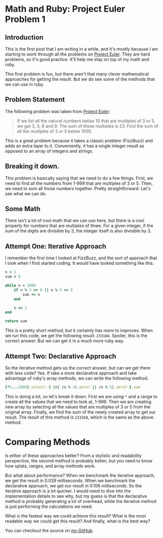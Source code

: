 # Math and Ruby: Project Euler Problem 1

## Introduction

This is the first post that I am writing in a while, and it's mostly because I am starting to work through all the problems on [Project Euler](https://projecteuler.net/). They are hard problems, so it's good practice. It'll help me stay on top of my math and ruby.

This first problem is fun, but there aren't that many clever mathematical approaches for getting the result. But we do see some of the methods that we can use in ruby. 

## Problem Statement

The following problem was taken from [Project Euler](https://projecteuler.net/problem=1):

> If we list all the natural numbers below 10 that are multiples of 3 or 5, we get 3, 5, 6 and 9. The sum of these multiples is 23.
> Find the sum of all the multiples of 3 or 5 below 1000.

This is a great problem because it takes a classic problem (FizzBuzz) and adds an extra layer to it. Conveniently, it has a single integer result as opposed to an array of integers and strings.

## Breaking it down.

This problem is basically saying that we need to do a few things. First, we need to find all the numbers from 1-999 that are multiples of 3 or 5. Then, we need to sum all those numbers together. Pretty straightforward. Let's see what we can do.

## Some Math

There isn't a lot of cool math that we can use here, but there is a cool property for numbers that are multiples of three. For a given integer, if the sum of the digits are divisible by 3, the integer itself is also divisible by 3. 

## Attempt One: Iterative Approach

I remember the first time I looked at FizzBuzz, and the sort of approach that I took when I first started coding. It would have looked something like this.

```ruby
n = 1
sum = 0

while n < 1000
    if n % 3 == 0 || n % 5 == 0
        sum += n
    end

    n += 1
end

return sum
```

This is a pretty short method, but it certainly has room to improves. When we run this code, we get the following result: `233168`. Spoiler, this is the correct answer. But we can get it in a much more ruby way.

## Attempt Two: Declarative Approach

So the iterative method gets us the correct answer, but can we get there with less code? Yes. If take a more declarative approach and take advantage of ruby's array methods, we can write the following method.

```ruby
[*1...1000].select! { |n| (n % 3).zero? || (n % 5).zero? }.sum
```

This is doing a lot, so let's break it down. First we are using `*` and a range to create all the values that we need to look at, 1-999. Then we are creating new array by selecting all the values that are multiples of 3 or 5 from the original array. Finally, we find the sum of the newly created array to get our result. The result of this method is `233168`, which is the same as the above method. 

# Comparing Methods

Is either of these approaches better? From a stylistic and readability perspective, the second method is probably better, but you need to know how splats, ranges, and array methods work. 

But what about performance? When we benchmark the iterative approach, we get the result in 0.039 milliseconds. When we benchmark the declarative approach, we get our result in 0.106 milliseconds. So the iterative approach is a lot quicker. I would need to dive into the implementation details to see why, but my guess is that the declarative method is probably generating a lot of overhead, while the iterative method is just performing the calculations we need.

What is the fastest way we could achieve this result?
What is the most readable way we could get this result?
And finally, what is the best way?

You can checkout the source on [my GitHub](https://github.com/william-lawrence/math-and-ruby).

